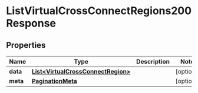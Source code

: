

# ListVirtualCrossConnectRegions200Response


## Properties

| Name | Type | Description | Notes |
|------------ | ------------- | ------------- | -------------|
|**data** | [**List&lt;VirtualCrossConnectRegion&gt;**](VirtualCrossConnectRegion.md) |  |  [optional] |
|**meta** | [**PaginationMeta**](PaginationMeta.md) |  |  [optional] |



